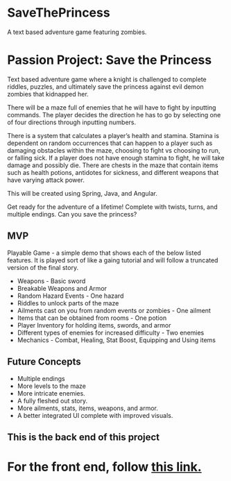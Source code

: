 # SaveThePrincess
A text based adventure game featuring zombies.
# Passion Project: Save the Princess

Text based adventure game where a knight is challenged to complete riddles, puzzles, and ultimately save the princess against evil demon zombies that kidnapped her. 

There will be a maze full of enemies that he will have to fight by inputting commands. The player decides the direction he has to go by selecting one of four directions through inputting numbers.

There is a system that calculates a player’s health and stamina. Stamina is dependent on random occurrences that can happen to a player such as damaging obstacles within the maze, choosing to fight vs choosing to run, or falling sick. If a player does not have enough stamina to fight, he will take damage and possibly die. There are chests in the maze that contain items such as health potions, antidotes for sickness, and different weapons that have varying attack power. 

This will be created using Spring, Java, and Angular. 

Get ready for the adventure of a lifetime! Complete with twists, turns, and multiple endings. Can you save the princess? 

## MVP
Playable Game - a simple demo that shows each of the below listed features. It is played sort of like a gaing tutorial and will follow a truncated version of the final story.
* Weapons - Basic sword
* Breakable Weapons and Armor
* Random Hazard Events - One hazard 
* Riddles to unlock parts of the maze
* Ailments cast on you from random events or zombies - One ailment
* Items that can be obtained from rooms - One potion
* Player Inventory for holding items, swords, and armor
* Different types of enemies for increased difficulty - Two enemies
* Mechanics - Combat, Healing, Stat Boost, Equipping and Using items
        
## Future Concepts
* Multiple endings
* More levels to the maze
* More intricate enemies.
* A fully fleshed out story.
* More ailments, stats, items, weapons, and armor.
* A better integrated UI complete with improved visuals.

## This is the back end of this project
# For the front end, follow [this link.](https://github.com/STP-8-2/Front-End.git)
